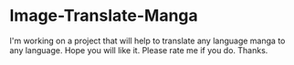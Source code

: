 # Image-Translate-Manga
I'm working on a project that will help to translate any language manga to any language. Hope you will like it. Please rate me if you do. Thanks.
